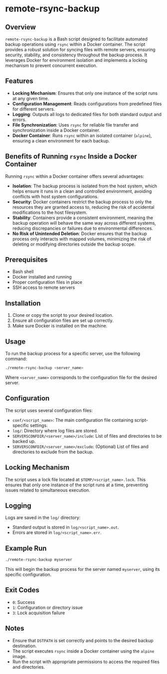 # remote-rsync-backup

## Overview

`remote-rsync-backup` is a Bash script designed to facilitate automated backup operations using `rsync` within a Docker container. The script provides a robust solution for syncing files with remote servers, ensuring security, stability, and consistency throughout the backup process. It leverages Docker for environment isolation and implements a locking mechanism to prevent concurrent execution.

## Features

- **Locking Mechanism**: Ensures that only one instance of the script runs at any given time.
- **Configuration Management**: Reads configurations from predefined files for different servers.
- **Logging**: Outputs all logs to dedicated files for both standard output and errors.
- **File Synchronization**: Uses `rsync` for reliable file transfer and synchronization inside a Docker container.
- **Docker Container**: Runs `rsync` within an isolated container (`alpine`), ensuring a clean environment for each backup.

## Benefits of Running `rsync` Inside a Docker Container

Running `rsync` within a Docker container offers several advantages:

- **Isolation**: The backup process is isolated from the host system, which helps ensure it runs in a clean and controlled environment, avoiding conflicts with host system configurations.
- **Security**: Docker containers restrict the backup process to only the resources they are granted access to, reducing the risk of accidental modifications to the host filesystem.
- **Stability**: Containers provide a consistent environment, meaning the backup operation will behave the same way across different systems, reducing discrepancies or failures due to environmental differences.
- **No Risk of Unintended Deletion**: Docker ensures that the backup process only interacts with mapped volumes, minimizing the risk of deleting or modifying directories outside the backup scope.

## Prerequisites

- Bash shell
- Docker installed and running
- Proper configuration files in place
- SSH access to remote servers

## Installation

1. Clone or copy the script to your desired location.
2. Ensure all configuration files are set up correctly.
3. Make sure Docker is installed on the machine.

## Usage

To run the backup process for a specific server, use the following command:

```bash
./remote-rsync-backup <server_name>
```
Where `<server_name>` corresponds to the configuration file for the desired server.

## Configuration

The script uses several configuration files:

- `conf/<script_name>`: The main configuration file containing script-specific settings.
- `log/`: Directory where log files are stored.
- `SERVERSCONFDIR/<server_name>/include`: List of files and directories to be backed up.
- `SERVERSCONFDIR/<server_name>/exclude`: (Optional) List of files and directories to exclude from the backup.

## Locking Mechanism

The script uses a lock file located at `$TEMP/<script_name>.lock`. This ensures that only one instance of the script runs at a time, preventing issues related to simultaneous execution.

## Logging

Logs are saved in the `log/` directory:

- Standard output is stored in `log/<script_name>.out`.
- Errors are stored in `log/<script_name>.err`.

## Example Run

```bash
./remote-rsync-backup myserver
```
This will begin the backup process for the server named `myserver`, using its specific configuration.

## Exit Codes

- `0`: Success
- `1`: Configuration or directory issue
- `3`: Lock acquisition failure

## Notes

- Ensure that `DSTPATH` is set correctly and points to the desired backup destination.
- The script executes `rsync` inside a Docker container using the `alpine` image.
- Run the script with appropriate permissions to access the required files and directories.
